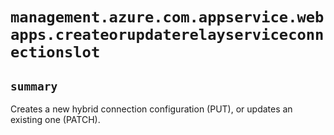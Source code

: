 # `management.azure.com.appservice.webapps.createorupdaterelayserviceconnectionslot`

## `summary`
Creates a new hybrid connection configuration (PUT), or updates an existing one (PATCH).


